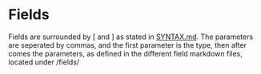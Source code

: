 # Fields
Fields are surrounded by [ and ] as stated in [SYNTAX.md](/HLLDev/v0/SYNTAX.md). The parameters are seperated by commas, and the first parameter is the type, then after comes the parameters, as defined in the different field markdown files, located under /fields/
